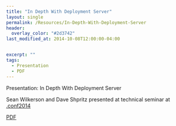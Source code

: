 ```yaml
---
title: "In Depth With Deployment Server"
layout: single
permalink: /Resources/In-Depth-With-Deployment-Server
header:
  overlay_color: "#2d3742"
last_modified_at: 2014-10-08T12:00:00-04:00


excerpt: ""
tags:
  - Presentation
  - PDF
---
```

Presentation: In Depth With Deployment Server

Sean Wilkerson and Dave Shpritz presented at technical seminar at [.conf2014](https://conf.splunk.com/speakers/2014.html#levels=Advanced&solutions=Deploying%20Splunk&breakouts=11&)

[PDF](/assets/pdf/conf2014_SanfordOwingsDavidShpritz_SplunkAplura_Deploying.pdf)
